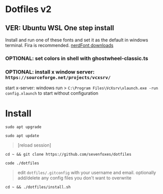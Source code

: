 # Dotfiles v2
## VER: Ubuntu WSL One step install

Install and run one of these fonts and set it as the default in windows terminal. Fira is recommended.
[nerdFont downloads](https://www.nerdfonts.com/font-downloads)

### OPTIONAL: set colors in shell with ghostwheel-classic.ts
### OPTIONAL: install x window server: `https://sourceforge.net/projects/vcxsrv/`

start x-server: windows run > `C:\Program Files\VcXsrv\xlaunch.exe -run config.xlaunch` to start without configuration

# Install


`sudo apt upgrade`

`sudo apt update`

> [reload session]

`cd ~ && git clone https://github.com/sevenfoxes/dotfiles`

`code ./dotfiles`

> edit `dotfiles/.gitconfig` with your username and email. optionally add/delete any config files you don't want to overwrite

`cd ~ && ./dotfiles/install.sh`

